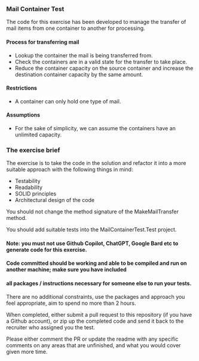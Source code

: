 ### Mail Container Test 

The code for this exercise has been developed to manage the transfer of mail items from one container to another for processing.

#### Process for transferring mail

- Lookup the container the mail is being transferred from.
- Check the containers are in a valid state for the transfer to take place.
- Reduce the container capacity on the source container and increase the destination container capacity by the same amount.

#### Restrictions

- A container can only hold one type of mail.


#### Assumptions

- For the sake of simplicity, we can assume the containers have an unlimited capacity.

### The exercise brief

The exercise is to take the code in the solution and refactor it into a more suitable approach with the following things in mind:

- Testability
- Readability
- SOLID principles
- Architectural design of the code

You should not change the method signature of the MakeMailTransfer method.

You should add suitable tests into the MailContainerTest.Test project.

#### Note: you must not use Github Copilot, ChatGPT, Google Bard etc to generate code for this exercise.
#### Code committed should be working and able to be compiled and run on another machine; make sure you have included
#### all packages / instructions necessary for someone else to run your tests.

There are no additional constraints, use the packages and approach you feel appropriate, aim to spend no more than 2 hours.

When completed, either submit a pull request to this repository (if you have a Github account), or zip up the completed code and
send it back to the recruiter who assigned you the test. 

Please either comment the PR or update the readme with any specific comments on any areas that are unfinished, and what you would cover given more time.

